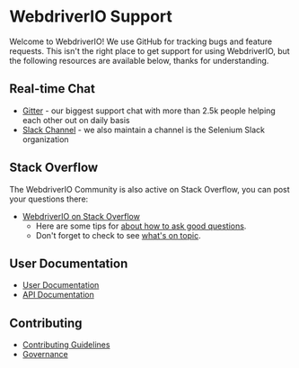 WebdriverIO Support
===================

Welcome to WebdriverIO! We use GitHub for tracking bugs and feature requests. This isn't the right place to get support for using WebdriverIO, but the following resources are available below, thanks for understanding.

## Real-time Chat

* [Gitter](https://gitter.im/webdriverio/webdriverio) - our biggest support chat with more than 2.5k people helping each other out on daily basis
* [Slack Channel](https://seleniumhq.herokuapp.com/) - we also maintain a channel is the Selenium Slack organization

## Stack Overflow

The WebdriverIO Community is also active on Stack Overflow, you can post your questions there:

* [WebdriverIO on Stack Overflow](https://stackoverflow.com/questions/tagged/webdriver-io)
    * Here are some tips for [about how to ask good questions](http://stackoverflow.com/help/how-to-ask).
    * Don't forget to check to see [what's on topic](http://stackoverflow.com/help/on-topic).

## User Documentation

* [User Documentation](http://webdriver.io/guide.html)
* [API Documentation](http://webdriver.io/api.html)

## Contributing

* [Contributing Guidelines](https://github.com/webdriverio/webdriverio/blob/master/CONTRIBUTING.md)
* [Governance](https://github.com/webdriverio/webdriverio/blob/master/GOVERNANCE.md)
